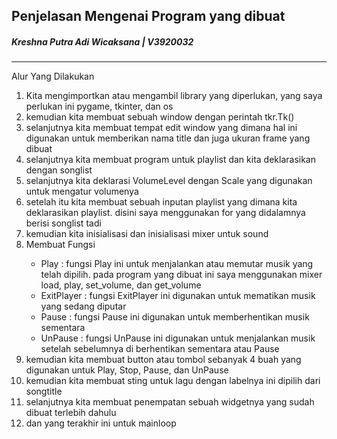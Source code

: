 <h2>Penjelasan Mengenai Program yang dibuat</h2>
<h5>Kreshna Putra Adi Wicaksana | V3920032</h5>
<hr>
Alur Yang Dilakukan

<ol>
  <li>Kita mengimportkan atau mengambil library yang diperlukan, yang saya perlukan ini pygame, tkinter, dan os</li>
  <li>kemudian kita membuat sebuah window dengan perintah tkr.Tk()</li>
  <li>selanjutnya kita membuat tempat edit window yang dimana hal ini digunakan untuk memberikan nama title dan juga ukuran frame yang dibuat</li>
  <li>selanjutnya kita membuat program untuk playlist dan kita deklarasikan dengan songlist</li>
  <li>selanjutnya kita deklarasi VolumeLevel dengan Scale yang digunakan untuk mengatur volumenya</li>
  <li>setelah itu kita membuat sebuah inputan playlist yang dimana kita deklarasikan playlist. disini saya menggunakan for yang didalamnya berisi songlist tadi</li>
  <li>kemudian kita inisialisasi dan inisialisasi mixer untuk sound</li>
  <li>Membuat Fungsi</li>
    <ul>
      <li>Play : fungsi Play ini untuk menjalankan atau memutar musik yang telah dipilih. pada program yang dibuat ini saya menggunakan mixer load, play, set_volume, dan get_volume</li>
      <li>ExitPlayer : fungsi ExitPlayer ini digunakan untuk mematikan musik yang sedang diputar</li>
      <li>Pause : fungsi Pause ini digunakan untuk memberhentikan musik sementara</li>
      <li>UnPause : fungsi UnPause ini digunakan untuk menjalankan musik setelah sebelumnya di berhentikan sementara atau Pause</li>
    </ul>
  <li>kemudian kita membuat button atau tombol sebanyak 4 buah yang digunakan untuk Play, Stop, Pause, dan UnPause</li>
  <li>kemudian kita membuat sting untuk lagu dengan labelnya ini dipilih dari songtitle</li>
  <li>selanjutnya kita membuat penempatan sebuah widgetnya yang sudah dibuat terlebih dahulu</li>
  <li>dan yang terakhir ini untuk mainloop</li>
</ol>
